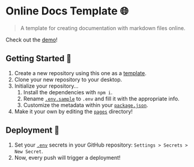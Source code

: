 # Online Docs Template 🌐
> A template for creating documentation with markdown files online.

Check out the [demo](https://ethanthatonekid.github.io/online-docs-template/)!

## Getting Started 🍎
1. Create a new repository using this one as a [template](https://github.com/EthanThatOneKid/online-docs-template/generate).
1. Clone your new repository to your desktop.
1. Initialize your repository...
	1. Install the dependencies with `npm i`.
	1. Rename [`.env.sample`](.env.sample) to `.env` and fill it with the appropriate info.
	1. Customize the metadata within your [`package.json`](package.json).
1. Make it your own by editing the [`pages`](pages) directory!

## Deployment 🚀
1. Set your [`.env`](.env.sample) secrets in your GitHub repository: `Settings > Secrets > New Secret`.
1. Now, every push will trigger a deployment!

